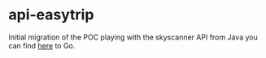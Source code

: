 # api-easytrip

Initial migration of the POC playing with the skyscanner API from Java you can find [here](https://github.com/charly3pins/easytrip_api) to Go.

